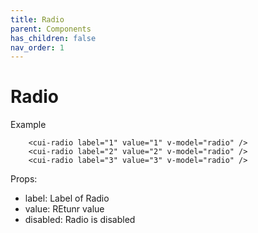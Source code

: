 ```yaml
---
title: Radio
parent: Components
has_children: false
nav_order: 1
---
```


# Radio

Example
```
    <cui-radio label="1" value="1" v-model="radio" />
    <cui-radio label="2" value="2" v-model="radio" />
    <cui-radio label="3" value="3" v-model="radio" />

```
Props:

- label: Label of Radio
- value: REtunr value
- disabled: Radio is disabled
